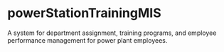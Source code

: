 # powerStationTrainingMIS
A system for department assignment, training programs, and employee performance management for power plant employees.

